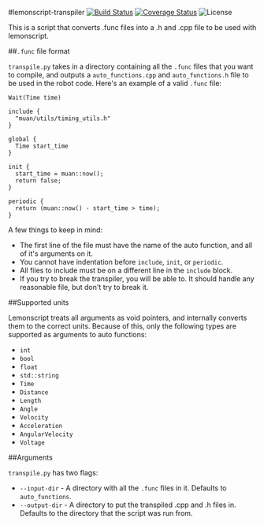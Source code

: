 #lemonscript-transpiler [![Build Status](https://travis-ci.org/WesleyAC/lemonscript-transpiler.svg)](https://travis-ci.org/WesleyAC/lemonscript-transpiler) [![Coverage Status](https://coveralls.io/repos/github/WesleyAC/lemonscript-transpiler/badge.svg?branch=master)](https://coveralls.io/github/WesleyAC/lemonscript-transpiler?branch=master) ![License](https://img.shields.io/badge/license-MIT-blue.svg)

This is a script that converts .func files into a .h and .cpp file to be used with lemonscript.

##`.func` file format

`transpile.py` takes in a directory containing all the `.func` files that you want to compile, and outputs a `auto_functions.cpp` and `auto_functions.h` file to be used in the robot code. Here's an example of a valid `.func` file:

```
Wait(Time time)

include {
  "muan/utils/timing_utils.h"
}

global {
  Time start_time
}

init {
  start_time = muan::now();
  return false;
}

periodic {
  return (muan::now() - start_time > time);
}
```

A few things to keep in mind:

* The first line of the file must have the name of the auto function, and all of it's arguments on it.
* You cannot have indentation before `include`, `init`, or `periodic`.
* All files to include must be on a different line in the `include` block.
* If you try to break the transpiler, you will be able to. It should handle any reasonable file, but don't try to break it.

##Supported units

Lemonscript treats all arguments as void pointers, and internally converts them to the correct units. Because of this, only the following types are supported as arguments to auto functions:

* `int`
* `bool`
* `float`
* `std::string`
* `Time`
* `Distance`
* `Length`
* `Angle`
* `Velocity`
* `Acceleration`
* `AngularVelocity`
* `Voltage`

##Arguments

`transpile.py` has two flags:

* `--input-dir` - A directory with all the `.func` files in it. Defaults to `auto_functions`.
* `--output-dir` - A directory to put the transpiled .cpp and .h files in. Defaults to the directory that the script was run from.
